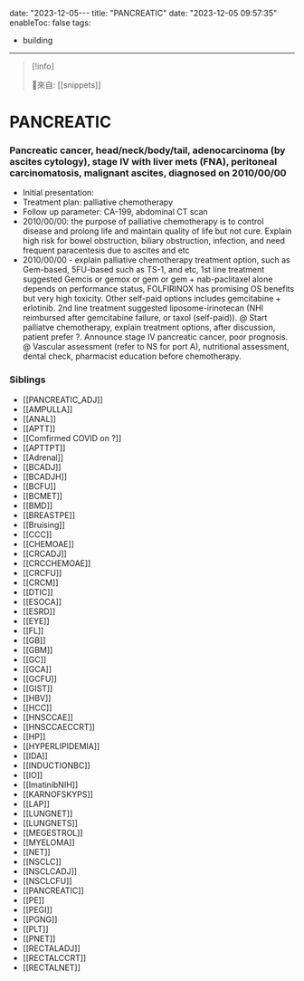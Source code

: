 date: "2023-12-05---
title: "PANCREATIC"
date: "2023-12-05 09:57:35"
enableToc: false
tags:
  - building
---
> [!info]
>
> 🌱來自: [[snippets]]
# PANCREATIC
### Pancreatic cancer, head/neck/body/tail, adenocarcinoma (by ascites cytology), stage IV with liver mets (FNA), peritoneal carcinomatosis, malignant ascites, diagnosed on 2010/00/00
- Initial presentation:
- Treatment plan: palliative chemotherapy
- Follow up parameter: CA-199, abdominal CT scan
- 2010/00/00: the purpose of palliative chemotherapy is to control disease and prolong life and maintain quality of life but not cure. Explain high risk for bowel obstruction, biliary obstruction, infection, and need frequent paracentesis due to ascites and etc
- 2010/00/00 - explain palliative chemotherapy treatment option, such as Gem-based, 5FU-based such as TS-1, and etc, 1st line treatment suggested Gemcis or gemox or gem or gem + nab-paclitaxel alone depends on performance status, FOLFIRINOX has promising OS benefits but very high toxicity. Other self-paid options includes gemcitabine + erlotinib. 2nd line treatment suggested liposome-irinotecan (NHI reimbursed after gemcitabine failure, or taxol (self-paid)).
  @ Start palliatve chemotherapy, explain treatment options, after discussion, patient prefer ?. Announce stage IV pancreatic cancer, poor prognosis.
  @ Vascular assessment (refer to NS for port A), nutritional assessment, dental check, pharmacist education before chemotherapy.
### Siblings
- [[PANCREATIC_ADJ]]
- [[AMPULLA]]
- [[ANAL]]
- [[APTT]]
- [[Comfirmed COVID on ?]]
- [[APTTPT]]
- [[Adrenal]]
- [[BCADJ]]
- [[BCADJH]]
- [[BCFU]]
- [[BCMET]]
- [[BMD]]
- [[BREASTPE]]
- [[Bruising]]
- [[CCC]]
- [[CHEMOAE]]
- [[CRCADJ]]
- [[CRCCHEMOAE]]
- [[CRCFU]]
- [[CRCM]]
- [[DTIC]]
- [[ESOCA]]
- [[ESRD]]
- [[EYE]]
- [[FL]]
- [[GB]]
- [[GBM]]
- [[GC]]
- [[GCA]]
- [[GCFU]]
- [[GIST]]
- [[HBV]]
- [[HCC]]
- [[HNSCCAE]]
- [[HNSCCAECCRT]]
- [[HP]]
- [[HYPERLIPIDEMIA]]
- [[IDA]]
- [[INDUCTIONBC]]
- [[IO]]
- [[ImatinibNIH]]
- [[KARNOFSKYPS]]
- [[LAP]]
- [[LUNGNET]]
- [[LUNGNETS]]
- [[MEGESTROL]]
- [[MYELOMA]]
- [[NET]]
- [[NSCLC]]
- [[NSCLCADJ]]
- [[NSCLCFU]]
- [[PANCREATIC]]
- [[PE]]
- [[PEGI]]
- [[PGNG]]
- [[PLT]]
- [[PNET]]
- [[RECTALADJ]]
- [[RECTALCCRT]]
- [[RECTALNET]]
